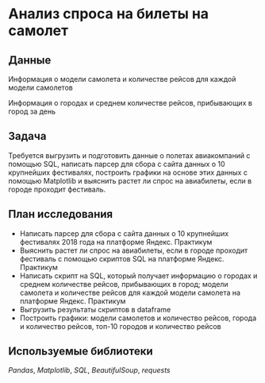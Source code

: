 # Анализ спроса на билеты на самолет


## Данные

Информация о модели самолета и количестве рейсов для каждой модели самолетов 

Информация о городах и среднем количестве рейсов, прибывающих в город за день

## Задача

Требуется выгрузить и подготовить данные о полетах авиакомпаний с помощью SQL, написать парсер для сбора с сайта данных о 10 крупнейших фестивалях,  построить графики на основе этих данных с помощью Matplotlib и выяснить растет ли спрос на авиабилеты, если в городе проходит фестиваль.

## План исследования

- Написать парсер для сбора с сайта данных о 10 крупнейших фестивалях 2018 года на платформе Яндекс. Практикум
- Выяснить растет ли спрос на авиабилеты, если в городе проходит фестиваль с помощью скриптов SQL на платформе Яндекс. Практикум 
- Написать скрипт на SQL, который получает информацию о городах и среднем количестве рейсов, прибывающих в город; модели самолета и количестве рейсов для каждой модели самолета на платформе Яндекс. Практикум
- Выгрузить результаты скриптов в dataframe
- Построить графики: модели самолетов и количество рейсов, города и количество рейсов, топ-10 городов и количество рейсов

## Используемые библиотеки

*Pandas*, *Matplotlib*, *SQL*, *BeautifulSoup*, *requests* 
